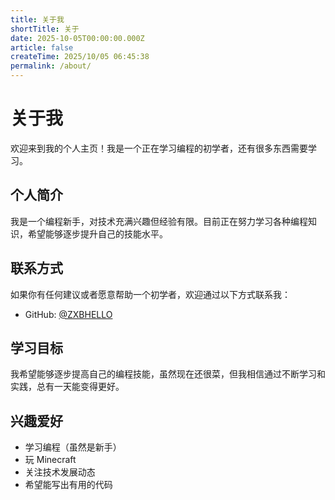```yaml
---
title: 关于我
shortTitle: 关于
date: 2025-10-05T00:00:00.000Z
article: false
createTime: 2025/10/05 06:45:38
permalink: /about/
---
```


# 关于我

欢迎来到我的个人主页！我是一个正在学习编程的初学者，还有很多东西需要学习。

## 个人简介

我是一个编程新手，对技术充满兴趣但经验有限。目前正在努力学习各种编程知识，希望能够逐步提升自己的技能水平。


## 联系方式

如果你有任何建议或者愿意帮助一个初学者，欢迎通过以下方式联系我：

- GitHub: [@ZXBHELLO](https://github.com/ZXBHELLO)

## 学习目标

我希望能够逐步提高自己的编程技能，虽然现在还很菜，但我相信通过不断学习和实践，总有一天能变得更好。

## 兴趣爱好

- 学习编程（虽然是新手）
- 玩 Minecraft
- 关注技术发展动态
- 希望能写出有用的代码